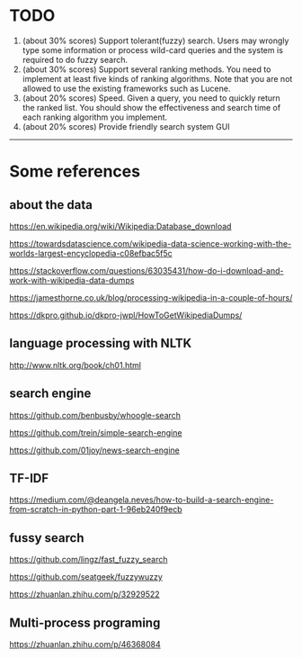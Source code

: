 # TODO
1. (about 30% scores) Support tolerant(fuzzy) search. Users may wrongly type some
information or process wild-card queries and the system is required to do fuzzy
search.
2. (about 30% scores) Support several ranking methods. You need to implement at
least five kinds of ranking algorithms. Note that you are not allowed to use the
existing frameworks such as Lucene.
3. (about 20% scores) Speed. Given a query, you need to quickly return the ranked
list. You should show the effectiveness and search time of each ranking algorithm
you implement.
4. (about 20% scores) Provide friendly search system GUI

---
# Some references

## about the data

https://en.wikipedia.org/wiki/Wikipedia:Database_download

https://towardsdatascience.com/wikipedia-data-science-working-with-the-worlds-largest-encyclopedia-c08efbac5f5c

https://stackoverflow.com/questions/63035431/how-do-i-download-and-work-with-wikipedia-data-dumps

https://jamesthorne.co.uk/blog/processing-wikipedia-in-a-couple-of-hours/

https://dkpro.github.io/dkpro-jwpl/HowToGetWikipediaDumps/


## language processing with NLTK
http://www.nltk.org/book/ch01.html


## search engine

https://github.com/benbusby/whoogle-search

https://github.com/trein/simple-search-engine

https://github.com/01joy/news-search-engine



## TF-IDF

https://medium.com/@deangela.neves/how-to-build-a-search-engine-from-scratch-in-python-part-1-96eb240f9ecb



## fussy search

https://github.com/lingz/fast_fuzzy_search

https://github.com/seatgeek/fuzzywuzzy

https://zhuanlan.zhihu.com/p/32929522


## Multi-process programing

https://zhuanlan.zhihu.com/p/46368084


